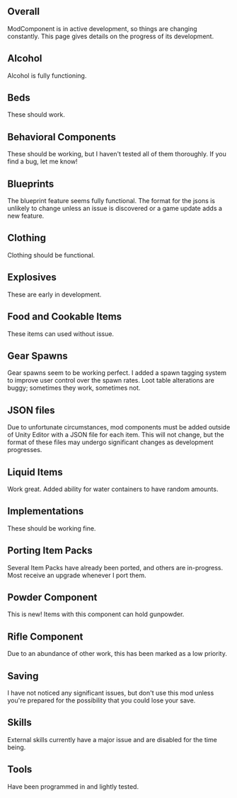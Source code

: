 ## Overall

ModComponent is in active development, so things are changing constantly. This page gives details on the progress of its development.

## Alcohol

Alcohol is fully functioning.

## Beds

These should work.

## Behavioral Components

These should be working, but I haven't tested all of them thoroughly. If you find a bug, let me know!

## Blueprints

The blueprint feature seems fully functional. The format for the jsons is unlikely to change unless an issue is discovered or a game update adds a new feature.

## Clothing

Clothing should be functional.

## Explosives

These are early in development.

## Food and Cookable Items

These items can used without issue.

## Gear Spawns

Gear spawns seem to be working perfect. I added a spawn tagging system to improve user control over the spawn rates. Loot table alterations are buggy; sometimes they work, sometimes not.

## JSON files

Due to unfortunate circumstances, mod components must be added outside of Unity Editor with a JSON file for each item. This will not change, but the format of these files may undergo significant changes as development progresses. 

## Liquid Items

Work great. Added ability for water containers to have random amounts.

## Implementations

These should be working fine.

## Porting Item Packs

Several Item Packs have already been ported, and others are in-progress. Most receive an upgrade whenever I port them.

## Powder Component

This is new! Items with this component can hold gunpowder.

## Rifle Component

Due to an abundance of other work, this has been marked as a low priority.

## Saving

I have not noticed any significant issues, but don't use this mod unless you're prepared for the possibility that you could lose your save.

## Skills

External skills currently have a major issue and are disabled for the time being.

## Tools

Have been programmed in and lightly tested.